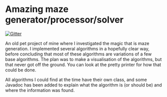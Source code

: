 # Amazing maze generator/processor/solver

[![Gitter](https://badges.gitter.im/laamella-gad/amazing.svg)](https://gitter.im/laamella-gad/amazing?utm_source=badge&utm_medium=badge&utm_campaign=pr-badge&utm_content=badge)

An old pet project of mine where I investigated the magic that is maze generation.
I implemented several algorithms in a hopefully clear way,
before concluding that most of these algorithms are variations of a few base algorithms.
The plan was to make a visualisation of the algorithms,
but that never got off the ground.
You can look at the pretty printer for how that could be done.

All algorithms I could find at the time have their own class,
and some Javadoc has been added to explain what the algorithm is (or should be) and where the information was found.
